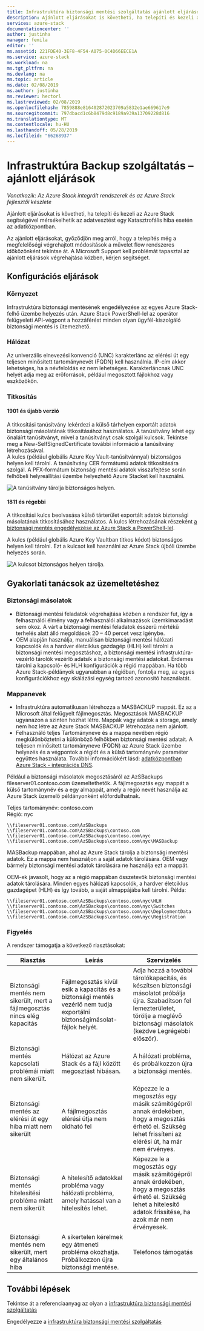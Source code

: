 ```yaml
---
title: Infrastruktúra biztonsági mentési szolgáltatás ajánlott eljárások az Azure Stackhez |} A Microsoft Docs
description: Ajánlott eljárásokat is követheti, ha telepíti és kezeli az Azure Stack segítségével mérsékelhetik az adatvesztést egy Katasztrofális hiba esetén az adatközpontban.
services: azure-stack
documentationcenter: ''
author: justinha
manager: femila
editor: ''
ms.assetid: 221FDE40-3EF8-4F54-A075-0C4D66EECE1A
ms.service: azure-stack
ms.workload: na
ms.tgt_pltfrm: na
ms.devlang: na
ms.topic: article
ms.date: 02/08/2019
ms.author: justinha
ms.reviewer: hectorl
ms.lastreviewed: 02/08/2019
ms.openlocfilehash: 7859888e816402872023709a5832e1ae669617e9
ms.sourcegitcommit: 797dbacd1c6b8479d8c9189a939a13709228d816
ms.translationtype: MT
ms.contentlocale: hu-HU
ms.lasthandoff: 05/28/2019
ms.locfileid: "66268937"
---
```

# <a name="infrastructure-backup-service-best-practices"></a>Infrastruktúra Backup szolgáltatás – ajánlott eljárások

*Vonatkozik: Az Azure Stack integrált rendszerek és az Azure Stack fejlesztői készlete*

Ajánlott eljárásokat is követheti, ha telepíti és kezeli az Azure Stack segítségével mérsékelhetik az adatvesztést egy Katasztrofális hiba esetén az adatközpontban.

Az ajánlott eljárásokat, győződjön meg arról, hogy a telepítés még a megfelelőségi végrehajtott módosítások a művelet flow rendszeres időközönként tekintse át. A Microsoft Support kell problémát tapasztal az ajánlott eljárások végrehajtása közben, kérjen segítséget.

## <a name="configuration-best-practices"></a>Konfigurációs eljárások

### <a name="deployment"></a>Környezet

Infrastruktúra biztonsági mentésének engedélyezése az egyes Azure Stack-felhő üzembe helyezés után. Azure Stack PowerShell-lel az operátor felügyeleti API-végpont a hozzáférést minden olyan ügyfél-kiszolgáló biztonsági mentés is ütemezhető.

### <a name="networking"></a>Hálózat

Az univerzális elnevezési konvenció (UNC) karakterlánc az elérési út egy teljesen minősített tartománynevét (FQDN) kell használnia. IP-cím akkor lehetséges, ha a névfeloldás ez nem lehetséges. Karakterláncnak UNC helyét adja meg az erőforrások, például megosztott fájlokhoz vagy eszközökön.

### <a name="encryption"></a>Titkosítás

#### <a name="version-1901-and-newer"></a>1901 és újabb verzió

A titkosítási tanúsítvány lekérdezi a külső tárhelyen exportált adatok biztonsági másolatának titkosításához használatos. A tanúsítvány lehet egy önaláírt tanúsítványt, mivel a tanúsítványt csak szolgál kulcsok. Tekintse meg a New-SelfSignedCertificate további információ a tanúsítvány létrehozásával.  
A kulcs (például globális Azure Key Vault-tanúsítvánnyal) biztonságos helyen kell tárolni. A tanúsítvány CER formátumú adatok titkosítására szolgál. A PFX-formátum biztonsági mentési adatok visszafejtése során felhőbeli helyreállítási üzembe helyezhető Azure Stacket kell használni.

![A tanúsítvány tárolja biztonságos helyen.](media/azure-stack-backup/azure-stack-backup-encryption-store-cert.png)

#### <a name="1811-and-older"></a>1811 és régebbi

A titkosítási kulcs beolvasása külső tárterület exportált adatok biztonsági másolatának titkosításához használatos. A kulcs létrehozásának részeként [a biztonsági mentés engedélyezése az Azure Stack a PowerShell-lel](azure-stack-backup-enable-backup-powershell.md).

A kulcs (például globális Azure Key Vaultban titkos kódot) biztonságos helyen kell tárolni. Ezt a kulcsot kell használni az Azure Stack újbóli üzembe helyezés során. 

![A kulcsot biztonságos helyen tárolja.](media/azure-stack-backup/azure-stack-backup-encryption2.png)

## <a name="operational-best-practices"></a>Gyakorlati tanácsok az üzemeltetéshez

### <a name="backups"></a>Biztonsági másolatok

 - Biztonsági mentési feladatok végrehajtása közben a rendszer fut, így a felhasználói élmény vagy a felhasználói alkalmazások üzemkimaradást sem okoz. A várt a biztonsági mentési feladatok ésszerű mértékű terhelés alatt álló megoldások 20 – 40 percet vesz igénybe.
 - OEM alapján használja, manuálisan biztonsági mentési hálózati kapcsolók és a hardver életciklus gazdagép (HLH) kell tárolni a biztonsági mentési megosztáshoz, a biztonsági mentési infrastruktúra-vezérlő tárolók vezérlő adatsík a biztonsági mentési adatokat. Érdemes tárolni a kapcsoló- és HLH konfigurációk a régió mappában. Ha több Azure Stack-példányok ugyanabban a régióban, fontolja meg, az egyes konfigurációkhoz egy skálázási egység tartozó azonosító használatát.

### <a name="folder-names"></a>Mappanevek

 - Infrastruktúra automatikusan létrehozza a MASBACKUP mappát. Ez az a Microsoft által felügyelt fájlmegosztás. Megosztások MASBACKUP ugyanazon a szinten hozhat létre. Mappák vagy adatok a storage, amely nem hoz létre az Azure Stack MASBACKUP létrehozása nem ajánlott. 
 -  Felhasználó teljes Tartományneve és a mappa nevében régió megkülönböztetni a különböző felhőkben biztonsági mentési adatait. A teljesen minősített tartományneve (FQDN) az Azure Stack üzembe helyezés és a végpontok a régiót és a külső tartománynév paraméter együttes használata. További információkért lásd: [adatközpontban Azure Stack - integrációs DNS](azure-stack-integrate-dns.md).

Például a biztonsági másolatok megosztásáról az AzSBackups fileserver01.contoso.com üzemeltethetők. A fájlmegosztás egy mappát a külső tartománynév és a egy almappát, amely a régió nevét használja az Azure Stack üzemelő példányonként előfordulhatnak. 

Teljes tartománynév: contoso.com  
Régió: nyc


    \\fileserver01.contoso.com\AzSBackups
    \\fileserver01.contoso.com\AzSBackups\contoso.com
    \\fileserver01.contoso.com\AzSBackups\contoso.com\nyc
    \\fileserver01.contoso.com\AzSBackups\contoso.com\nyc\MASBackup

MASBackup mappában, ahol az Azure Stack tárolja a biztonsági mentési adatok. Ez a mappa nem használjon a saját adatok tárolására. OEM vagy bármely biztonsági mentési adatok tárolására ne használja ezt a mappát. 

OEM-ek javasolt, hogy az a régió mappában összetevők biztonsági mentési adatok tárolására. Minden egyes hálózati kapcsolók, a hardver életciklus gazdagépet (HLH) és így tovább, a saját almappájába kell tárolni. Példa:

    \\fileserver01.contoso.com\AzSBackups\contoso.com\nyc\HLH
    \\fileserver01.contoso.com\AzSBackups\contoso.com\nyc\Switches
    \\fileserver01.contoso.com\AzSBackups\contoso.com\nyc\DeploymentData
    \\fileserver01.contoso.com\AzSBackups\contoso.com\nyc\Registration

### <a name="monitoring"></a>Figyelés

A rendszer támogatja a következő riasztásokat:

| Riasztás                                                   | Leírás                                                                                     | Szervizelés                                                                                                                                |
|---------------------------------------------------------|-------------------------------------------------------------------------------------------------|--------------------------------------------------------------------------------------------------------------------------------------------|
| Biztonsági mentés nem sikerült, mert a fájlmegosztás nincs elég kapacitás | Fájlmegosztás kívül esik a kapacitás és a biztonsági mentés vezérlő nem tudja exportálni biztonságimásolat-fájlok helyét. | Adja hozzá a további tárolókapacitás, és készítsen biztonsági másolatot próbálja újra. Szabadítson fel lemezterületet, törölje a meglévő biztonsági másolatok (kezdve Legrégebbi először).                    |
| Biztonsági mentés kapcsolati problémái miatt nem sikerült.             | Hálózat az Azure Stack és a fájl között megosztást hibásan.                          | A hálózati probléma, és próbálkozzon újra a biztonsági mentés.                                                                                            |
| Biztonsági mentés az elérési út egy hiba miatt nem sikerült                | A fájlmegosztás elérési útja nem oldható fel                                                          | Képezze le a megosztás egy másik számítógépről annak érdekében, hogy a megosztás érhető el. Szükség lehet frissíteni az elérési út, ha már nem érvényes.       |
| Biztonsági mentés hitelesítési probléma miatt nem sikerült               | A hitelesítő adatokkal probléma vagy hálózati probléma, amely hatással van a hitelesítés lehet.    | Képezze le a megosztás egy másik számítógépről annak érdekében, hogy a megosztás érhető el. Szükség lehet a hitelesítő adatok frissítése, ha azok már nem érvényesek. |
| Biztonsági mentés nem sikerült, mert egy általános hiba                    | A sikertelen kérelmek egy átmeneti probléma okozhatja. Próbálkozzon újra biztonsági mentése.                    | Telefonos támogatás                                                                                                                               |

## <a name="next-steps"></a>További lépések

Tekintse át a referenciaanyag az olyan a [infrastruktúra biztonsági mentési szolgáltatás](azure-stack-backup-reference.md)

Engedélyezze a [infrastruktúra biztonsági mentési szolgáltatás](azure-stack-backup-enable-backup-console.md)
